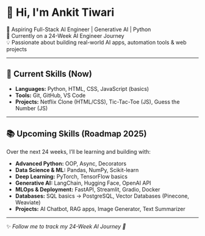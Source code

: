 # 👋 Hi, I'm Ankit Tiwari  

🚀 Aspiring Full-Stack AI Engineer | Generative AI | Python  
🌱 Currently on a 24-Week AI Engineer Journey  
💡 Passionate about building real-world AI apps, automation tools & web projects  

---

## 🔧 Current Skills (Now)
- **Languages:** Python, HTML, CSS, JavaScript (basics)  
- **Tools:** Git, GitHub, VS Code  
- **Projects:** Netflix Clone (HTML/CSS), Tic-Tac-Toe (JS), Guess the Number (JS)  

---

## 📚 Upcoming Skills (Roadmap 2025)
Over the next 24 weeks, I’ll be learning and building with:  
- **Advanced Python:** OOP, Async, Decorators  
- **Data Science & ML:** Pandas, NumPy, Scikit-learn  
- **Deep Learning:** PyTorch, TensorFlow basics  
- **Generative AI:** LangChain, Hugging Face, OpenAI API  
- **MLOps & Deployment:** FastAPI, Streamlit, Gradio, Docker  
- **Databases:** SQL basics → PostgreSQL, Vector Databases (Pinecone, Weaviate)  
- **Projects:** AI Chatbot, RAG apps, Image Generator, Text Summarizer  

---

✨ *Follow me to track my 24-Week AI Journey 🚀*


